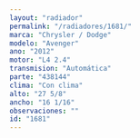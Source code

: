 ```yaml
---
layout: "radiador"
permalink: "/radiadores/1681/"
marca: "Chrysler / Dodge"
modelo: "Avenger"
ano: "2012"
motor: "L4 2.4"
transmision: "Automática"
parte: "438144"
clima: "Con clima"
alto: "27 5/8"
ancho: "16 1/16"
observaciones: ""
id: "1681"
---
```


